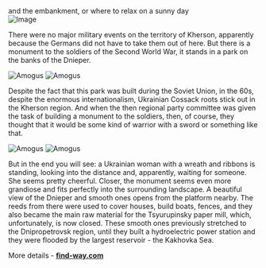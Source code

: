 <section>
    <title> Park of Glory </title>
    <subtitle> and the embankment, or where to relax on a sunny day </subtitle>
</section>

<imgrow>
    <pic image_file="park.png" alt="Park of glory" />
    <img src = "https://find-way.com.ua/components/com_jshopping/files/img_products/_DSC0255.jpg" alt = "Image" />
</imgrow>

There were no major military events on the territory of Kherson, apparently because the Germans did not have to take them out of here. But there is a monument to the soldiers of the Second World War, it stands in a park on the banks of the Dnieper.

<imgrow>
    <img src = "https://find-way.com.ua/components/com_jshopping/files/img_products/_DSC0254.jpg" alt = "Amogus" />
    <img src = "https://find-way.com.ua/components/com_jshopping/files/img_products/DJI_0593-325.jpg" alt = "Amogus" />
</imgrow>

Despite the fact that this park was built during the Soviet Union, in the 60s, despite the enormous internationalism, Ukrainian Cossack roots stick out in the Kherson region. And when the then regional party committee was given the task of building a monument to the soldiers, then, of course, they thought that it would be some kind of warrior with a sword or something like that.

<imgrow>
    <img src = "https://find-way.com.ua/components/com_jshopping/files/img_products/_DSC0551.jpg" alt = "Amogus" />
    <img src = "https://find-way.com.ua/components/com_jshopping/files/img_products/_DSC0248.jpg" alt = "Amogus" />
</imgrow>

But in the end you will see: a Ukrainian woman with a wreath and ribbons is standing, looking into the distance and, apparently, waiting for someone. She seems pretty cheerful. Closer, the monument seems even more grandiose and fits perfectly into the surrounding landscape. A beautiful view of the Dnieper and smooth ones opens from the platform nearby. The reeds from there were used to cover houses, build boats, fences, and they also became the main raw material for the Tsyurupinsky paper mill, which, unfortunately, is now closed. These smooth ones previously stretched to the Dnipropetrovsk region, until they built a hydroelectric power station and they were flooded by the largest reservoir - the Kakhovka Sea.

More details - **[find-way.com](https://find-way.com.ua/ru/oblasti/khersonskaya/kherson/park-slavy-i-naberezhnaya-kherson)**
